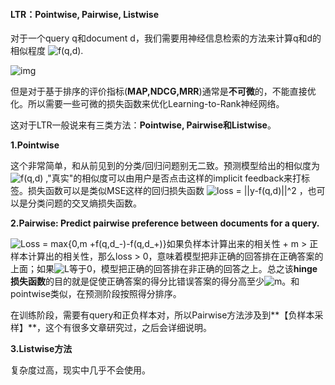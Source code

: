 #### LTR：Pointwise, Pairwise, Listwise

对于一个query q和document d，我们需要用神经信息检索的方法来计算q和d的相似程度 ![f(q,d)](https://www.zhihu.com/equation?tex=f(q%2Cd)).

![img](https://pic4.zhimg.com/v2-7ed50e1422f2e97b5dd1c3a6e4554cdb_b.png)

但是对于基于排序的评价指标(**MAP,NDCG,MRR**)通常是**不可微**的，不能直接优化。所以需要一些可微的损失函数来优化Learning-to-Rank神经网络。

这对于LTR一般说来有三类方法：**Pointwise, Pairwise和Listwise**。

**1.Pointwise**

这个非常简单，和从前见到的分类/回归问题别无二致。预测模型给出的相似度为 ![f(q,d)](https://www.zhihu.com/equation?tex=f(q%2Cd)) ,"真实"的相似度可以由用户是否点击这样的implicit feedback来打标签。损失函数可以是类似MSE这样的回归损失函数 ![loss = ||y-f(q,d)||^2](https://www.zhihu.com/equation?tex=loss%20%3D%20%7C%7Cy-f(q%2Cd)%7C%7C%5E2) ，也可以是分类问题的交叉熵损失函数。

**2.Pairwise: Predict pairwise preference between documents for a query.**

![Loss = max\{0,m +f(q,d_-)-f(q,d_+)\}](https://www.zhihu.com/equation?tex=Loss%20%3D%20max%5C%7B0%2Cm%20%2Bf(q%2Cd_-)-f(q%2Cd_%2B)%5C%7D)如果负样本计算出来的相关性 + m > 正样本计算出的相关性，那么loss > 0，意味着模型把非正确的回答排在正确答案的上面；如果![L](https://www.zhihu.com/equation?tex=L)等于0，模型把正确的回答排在非正确的回答之上。总之该**hinge损失函数**的目的就是促使正确答案的得分比错误答案的得分高至少![m](https://www.zhihu.com/equation?tex=m)。和pointwise类似，在预测阶段按照得分排序。

在训练阶段，需要有query和正负样本对，所以Pairwise方法涉及到**【负样本采样】**，这个有很多文章研究过，之后会详细说明。

**3.Listwise方法**

复杂度过高，现实中几乎不会使用。